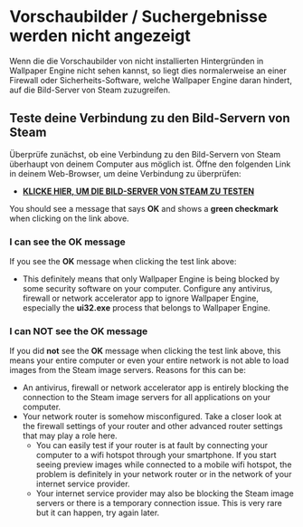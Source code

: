 # Vorschaubilder / Suchergebnisse werden nicht angezeigt

Wenn die die Vorschaubilder von nicht installierten Hintergründen in Wallpaper Engine nicht sehen kannst, so liegt dies normalerweise an einer Firewall oder Sicherheits-Software, welche Wallpaper Engine daran hindert, auf die Bild-Server von Steam zuzugreifen.

## Teste deine Verbindung zu den Bild-Servern von Steam

Überprüfe zunächst, ob eine Verbindung zu den Bild-Servern von Steam überhaupt von deinem Computer aus möglich ist. Öffne den folgenden Link in deinem Web-Browser, um deine Verbindung zu überprüfen:

* [**KLICKE HIER, UM DIE BILD-SERVER VON STEAM ZU TESTEN**](https://steamuserimages-a.akamaihd.net/ugc/1796366854776537259/C541D485E7156010D92284B082D13A2377FD1F8F/?imw=5000&imh=5000&ima=fit&impolicy=Letterbox&imcolor=%23000000&letterbox=false)

You should see a message that says **OK** and shows a **green checkmark** when clicking on the link above.

### I can see the OK message

If you see the **OK** message when clicking the test link above:

* This definitely means that only Wallpaper Engine is being blocked by some security software on your computer. Configure any antivirus, firewall or network accelerator app to ignore Wallpaper Engine, especially the **ui32.exe** process that belongs to Wallpaper Engine.

### I can NOT see the OK message

If you did **not** see the **OK** message when clicking the test link above, this means your entire computer or even your entire network is not able to load images from the Steam image servers. Reasons for this can be:

* An antivirus, firewall or network accelerator app is entirely blocking the connection to the Steam image servers for all applications on your computer.
* Your network router is somehow misconfigured. Take a closer look at the firewall settings of your router and other advanced router settings that may play a role here.
    * You can easily test if your router is at fault by connecting your computer to a wifi hotspot through your smartphone. If you start seeing preview images while connected to a mobile wifi hotspot, the problem is definitely in your network router or in the network of your internet service provider.
    * Your internet service provider may also be blocking the Steam image servers or there is a temporary connection issue. This is very rare but it can happen, try again later.